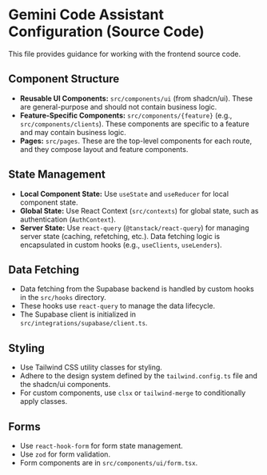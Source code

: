 # Gemini Code Assistant Configuration (Source Code)

This file provides guidance for working with the frontend source code.

## Component Structure

- **Reusable UI Components:** `src/components/ui` (from shadcn/ui). These are general-purpose and should not contain business logic.
- **Feature-Specific Components:** `src/components/{feature}` (e.g., `src/components/clients`). These components are specific to a feature and may contain business logic.
- **Pages:** `src/pages`. These are the top-level components for each route, and they compose layout and feature components.

## State Management

- **Local Component State:** Use `useState` and `useReducer` for local component state.
- **Global State:** Use React Context (`src/contexts`) for global state, such as authentication (`AuthContext`).
- **Server State:** Use `react-query` (`@tanstack/react-query`) for managing server state (caching, refetching, etc.). Data fetching logic is encapsulated in custom hooks (e.g., `useClients`, `useLenders`).

## Data Fetching

- Data fetching from the Supabase backend is handled by custom hooks in the `src/hooks` directory.
- These hooks use `react-query` to manage the data lifecycle.
- The Supabase client is initialized in `src/integrations/supabase/client.ts`.

## Styling

- Use Tailwind CSS utility classes for styling.
- Adhere to the design system defined by the `tailwind.config.ts` file and the shadcn/ui components.
- For custom components, use `clsx` or `tailwind-merge` to conditionally apply classes.

## Forms

- Use `react-hook-form` for form state management.
- Use `zod` for form validation.
- Form components are in `src/components/ui/form.tsx`.
